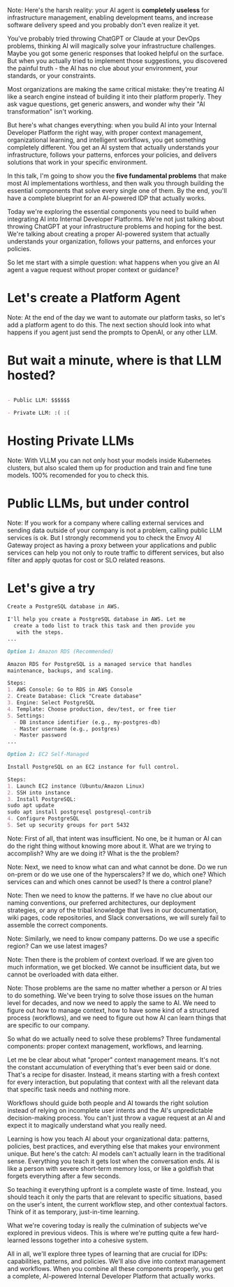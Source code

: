 <!-- .slide: data-background="img/ai-useless.png" data-background-size="cover" data-background-color="black" -->

Note:
Here's the harsh reality: your AI agent is **completely useless** for infrastructure management, enabling development teams, and increase software delivery speed and you probably don't even realize it yet.

You've probably tried throwing ChatGPT or Claude at your DevOps problems, thinking AI will magically solve your infrastructure challenges. Maybe you got some generic responses that looked helpful on the surface. But when you actually tried to implement those suggestions, you discovered the painful truth - the AI has no clue about your environment, your standards, or your constraints.

Most organizations are making the same critical mistake: they're treating AI like a search engine instead of building it into their platform properly. They ask vague questions, get generic answers, and wonder why their "AI transformation" isn't working.

But here's what changes everything: when you build AI into your Internal Developer Platform the right way, with proper context management, organizational learning, and intelligent workflows, you get something completely different. You get an AI system that actually understands your infrastructure, follows your patterns, enforces your policies, and delivers solutions that work in your specific environment.

In this talk, I'm going to show you the **five fundamental problems** that make most AI implementations worthless, and then walk you through building the essential components that solve every single one of them. By the end, you'll have a complete blueprint for an AI-powered IDP that actually works.

Today we're exploring the essential components you need to build when integrating AI into Internal Developer Platforms. We're not just talking about throwing ChatGPT at your infrastructure problems and hoping for the best. We're talking about creating a proper AI-powered system that actually understands your organization, follows your patterns, and enforces your policies.

So let me start with a simple question: what happens when you give an AI agent a vague request without proper context or guidance?


# Let's create a Platform Agent

<!-- .slide: data-background="img/agents-to-platforms.png" data-background-size="contain" data-background-color="black" -->

Note:
At the end of the day we want to automate our platform tasks, so let's add a platform agent to do this. 
The next section should look into what happens if you agent just send the prompts to OpenAI, or any other LLM.


# But wait a minute, where is that LLM hosted?

```md

- Public LLM: $$$$$$

- Private LLM: :( :(

```


# Hosting Private LLMs

<!-- .slide: data-background="img/vllm.png" data-background-size="contain" data-background-color="black" -->

Note:
With VLLM you can not only host your models inside Kubernetes clusters, but also scaled them up for production and train and fine tune models. 100% recomended for you to check this.


# Public LLMs, but under control

<!-- .slide: data-background="img/envoy-ai-gateway.png" data-background-size="contain" data-background-color="black" -->

Note: 
If you work for a company where calling external services and sending data outside of your company is not a problem, calling public LLM services is ok. But I strongly recommend you to check the Envoy AI Gateway project as having a proxy between your applications and public services can help you not only to route traffic to different services, but also filter and apply quotas for cost or SLO related reasons.


# Let's give a try

```md
Create a PostgreSQL database in AWS.
```

```md
I'll help you create a PostgreSQL database in AWS. Let me
  create a todo list to track this task and then provide you
   with the steps.
...
```


```md
Option 1: Amazon RDS (Recommended)

Amazon RDS for PostgreSQL is a managed service that handles
maintenance, backups, and scaling.

Steps:
1. AWS Console: Go to RDS in AWS Console
2. Create Database: Click "Create database"
3. Engine: Select PostgreSQL
4. Template: Choose production, dev/test, or free tier
5. Settings:
  - DB instance identifier (e.g., my-postgres-db)
  - Master username (e.g., postgres)
  - Master password
...
```


```md
Option 2: EC2 Self-Managed

Install PostgreSQL on an EC2 instance for full control.

Steps:
1. Launch EC2 instance (Ubuntu/Amazon Linux)
2. SSH into instance
3. Install PostgreSQL:
sudo apt update
sudo apt install postgresql postgresql-contrib
4. Configure PostgreSQL
5. Set up security groups for port 5432
```


<!-- .slide: data-background="img/idp-problem-intent.jpeg" data-background-size="contain" data-background-color="black" -->

Note:
First of all, that intent was insufficient. No one, be it human or AI can do the right thing without knowing more about it. What are we trying to accomplish? Why are we doing it? What is the the problem?


<!-- .slide: data-background="img/idp-problem-capabilities.jpeg" data-background-size="contain" data-background-color="black" -->

Note:
Next, we need to know what can and what cannot be done. Do we run on-prem or do we use one of the hyperscalers? If we do, which one? Which services can and which ones cannot be used? Is there a control plane?


<!-- .slide: data-background="img/idp-problem-patterns.jpeg" data-background-size="contain" data-background-color="black" -->

Note:
Then we need to know the patterns. If we have no clue about our naming conventions, our preferred architectures, our deployment strategies, or any of the tribal knowledge that lives in our documentation, wiki pages, code repositories, and Slack conversations, we will surely fail to assemble the correct components.


<!-- .slide: data-background="img/idp-problem-policies.jpeg" data-background-size="contain" data-background-color="black" -->

Note:
Similarly, we need to know company patterns. Do we use a specific region? Can we use latest images?


<!-- .slide: data-background="img/idp-problem-context.jpeg" data-background-size="contain" data-background-color="black" -->

Note:
Then there is the problem of context overload. If we are given too much information, we get blocked. We cannot be insufficient data, but we cannot be overloaded with data either.


<!-- .slide: data-background="img/idp-solution-context-workflows-learning.jpeg" data-background-size="contain" data-background-color="black" -->

Note:
Those problems are the same no matter whether a person or AI tries to do something. We've been trying to solve those issues on the human level for decades, and now we need to apply the same to AI. We need to figure out how to manage context, how to have some kind of a structured process (workflows), and we need to figure out how AI can learn things that are specific to our company.

So what do we actually need to solve these problems? Three fundamental components: proper context management, workflows, and learning.

Let me be clear about what "proper" context management means. It's not the constant accumulation of everything that's ever been said or done. That's a recipe for disaster. Instead, it means starting with a fresh context for every interaction, but populating that context with all the relevant data that specific task needs and nothing more.

Workflows should guide both people and AI towards the right solution instead of relying on incomplete user intents and the AI's unpredictable decision-making process. You can't just throw a vague request at an AI and expect it to magically understand what you really need.

Learning is how you teach AI about your organizational data: patterns, policies, best practices, and everything else that makes your environment unique. But here's the catch: AI models can't actually learn in the traditional sense. Everything you teach it gets lost when the conversation ends. AI is like a person with severe short-term memory loss, or like a goldfish that forgets everything after a few seconds.

So teaching it everything upfront is a complete waste of time. Instead, you should teach it only the parts that are relevant to specific situations, based on the user's intent, the current workflow step, and other contextual factors. Think of it as temporary, just-in-time learning.

What we're covering today is really the culmination of subjects we've explored in previous videos. This is where we're putting quite a few hard-learned lessons together into a cohesive system.

All in all, we'll explore three types of learning that are crucial for IDPs: capabilities, patterns, and policies. We'll also dive into context management and workflows. When you combine all these components properly, you get a complete, AI-powered Internal Developer Platform that actually works.